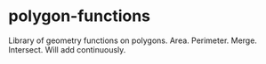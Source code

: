 # polygon-functions
Library of geometry functions on polygons. Area. Perimeter. Merge. Intersect. Will add continuously.
